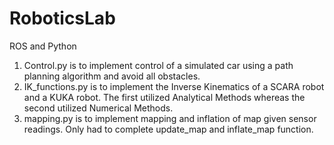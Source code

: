 # RoboticsLab
ROS and Python

1. Control.py is to implement control of a simulated car using a path planning algorithm and avoid all obstacles.
2. IK_functions.py is to implement the Inverse Kinematics of a SCARA robot and a KUKA robot. The first utilized Analytical Methods whereas the second utilized Numerical Methods.
3. mapping.py is to implement mapping and inflation of map given sensor readings. Only had to complete update_map and inflate_map function.
